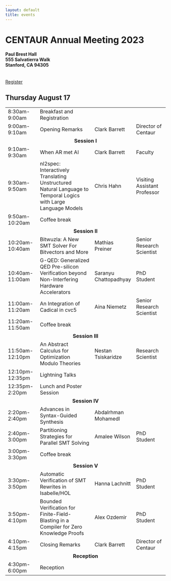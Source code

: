 ```yaml
---
layout: default
title: events
---
```


<h1>CENTAUR Annual Meeting 2023</h1>
<h4>Paul Brest Hall<br/>
555 Salvatierra Walk<br/>
Stanford, CA 94305</h4>
<br/>
<a href="https://www.eventbrite.com/e/centaur-2023-annual-meeting-tickets-646630839247" class="btn">
Register
</a>

<h2>Thursday August 17</h2>
<table>
<tr>
<td style="width:20%;">8:30am-9:00am</td>
<td style="width:32">Breakfast and Registration</td>
<td style="width:18%;"></td>
<td style="width:20%;"></td>
</tr>

<tr>
<td>9:00am-9:10am</td>
<td>Opening Remarks</td>
<td>Clark Barrett</td>
<td>Director of Centaur</td>
</tr>

<tr>
<td colspan="4" style="text-align:center;font-weight:bold;">
Session I
</td>
</tr>
<tr>
<td>9:10am-9:30am</td>
<td>When AR met AI</td>
<td>Clark Barrett</td>
<td>Faculty</td>
</tr>
<tr>
<td>9:30am-9:50am</td>
<td>nl2spec: Interactively Translating Unstructured Natural Language to Temporal Logics with Large Language Models</td>
<td>Chris Hahn</td>
<td>Visiting Assistant Professor</td>
</tr>
<tr>
<td>9:50am-10:20am</td>
<td>Coffee break</td>
<td></td>
<td></td>
</tr>

<tr>
<td colspan="4" style="text-align:center;font-weight:bold;">
Session II
</td>
</tr>
<tr>
<td>10:20am-10:40am</td>
<td>Bitwuzla: A New SMT Solver For Bitvectors and More</td>
<td>Mathias Preiner</td>
<td>Senior Research Scientist</td>
</tr>
<tr>
<td>10:40am-11:00am</td>
<td>G-QED: Generalized QED Pre-silicon Verification beyond Non-Interfering Hardware Accelerators</td>
<td>Saranyu Chattopadhyay</td>
<td>PhD Student</td>
</tr>
<tr>
<td>11:00am-11:20am</td>
<td>An Integration of Cadical in cvc5</td>
<td>Aina Niemetz</td>
<td>Senior Research Scientist</td>
</tr>
<tr>
<td>11:20am-11:50am</td>
<td>Coffee break</td>
<td></td>
<td></td>
</tr>

<tr>
<td colspan="4" style="text-align:center;font-weight:bold;">
Session III
</td>
</tr>

<tr>
<td>11:50am-12:10pm</td>
<td>An Abstract Calculus for Optimization Modulo Theories</td>
<td>Nestan Tsiskaridze</td>
<td>Research Scientist</td>
</tr>

<tr>
<td>12:10pm-12:35pm</td>
<td>Lightning Talks</td>
<td></td>
<td></td>
</tr>

<tr>
<td>12:35pm-2:20pm</td>
<td>Lunch and Poster Session</td>
<td></td>
<td></td>
</tr>

<tr>
<td colspan="4" style="text-align:center;font-weight:bold;">
Session IV
</td>
</tr>
<tr>
<td>2:20pm-2:40pm</td>
<td>Advances in Syntax-Guided Synthesis</td>
<td>Abdalrhman Mohamedl</td>
<td></td>
</tr>
<tr>
<td>2:40pm-3:00pm</td>
<td>Partitioning Strategies for Parallel SMT Solving</td>
<td>Amalee Wilson</td>
<td>PhD Student</td>
</tr>
<tr>
<td>3:00pm-3:30pm</td>
<td>Coffee break</td>
<td></td>
<td></td>
</tr>

<tr>
<td colspan="4" style="text-align:center;font-weight:bold;">
Session V
</td>
</tr>
<tr>
<td>3:30pm-3:50pm</td>
<td>Automatic Verification of SMT Rewrites in Isabelle/HOL</td>
<td>Hanna Lachnitt</td>
<td>PhD Student</td>
</tr>
<tr>
<td>3:50pm-4:10pm</td>
<td>Bounded Verification for Finite-Field-Blasting in a Compiler for Zero Knowledge Proofs</td>
<td>Alex Ozdemir</td>
<td>PhD Student</td>
</tr>
<tr>
<td>4:10pm-4:15pm</td>
<td>Closing Remarks</td>
<td>Clark Barrett</td>
<td>Director of Centaur</td>
</tr>

<tr>
<td colspan="4" style="text-align:center;font-weight:bold;">
Reception
</td>
</tr>
<tr>
<td>4:30pm-6:00pm</td>
<td colspan="3">Reception</td>
</tr>

</table>
